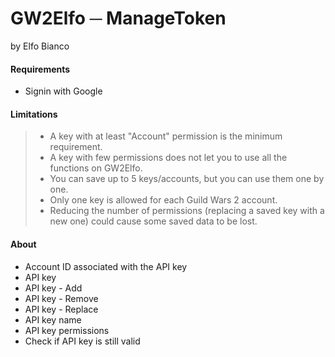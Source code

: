 # GW2Elfo ─ ManageToken
by Elfo Bianco

#### Requirements
* Signin with Google

#### Limitations
>* A key with at least "Account" permission is the minimum requirement.
>* A key with few permissions does not let you to use all the functions on GW2Elfo.
>* You can save up to 5 keys/accounts, but you can use them one by one.
>* Only one key is allowed for each Guild Wars 2 account.
>* Reducing the number of permissions (replacing a saved key with a new one) could cause some saved data to be lost.

#### About
* Account ID associated with the API key
* API key
* API key - Add
* API key - Remove
* API key - Replace
* API key name
* API key permissions
* Check if API key is still valid
